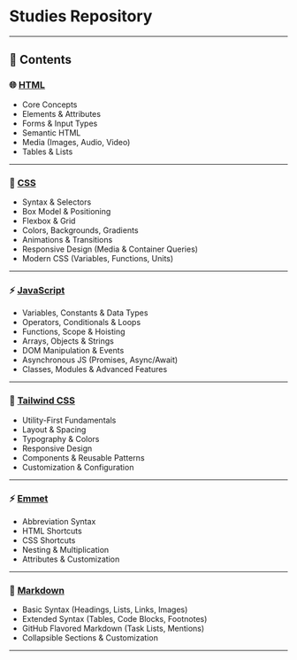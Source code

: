 # Studies Repository

---

## 📂 Contents

### 🌐 [HTML](./html/README.md)
- Core Concepts  
- Elements & Attributes  
- Forms & Input Types  
- Semantic HTML  
- Media (Images, Audio, Video)  
- Tables & Lists  

---

### 🎨 [CSS](./css/README.md)
- Syntax & Selectors  
- Box Model & Positioning  
- Flexbox & Grid  
- Colors, Backgrounds, Gradients  
- Animations & Transitions  
- Responsive Design (Media & Container Queries)  
- Modern CSS (Variables, Functions, Units)  

---

### ⚡ [JavaScript](./javascript/README.md)
- Variables, Constants & Data Types  
- Operators, Conditionals & Loops  
- Functions, Scope & Hoisting  
- Arrays, Objects & Strings  
- DOM Manipulation & Events  
- Asynchronous JS (Promises, Async/Await)  
- Classes, Modules & Advanced Features  

---

### 🎯 [Tailwind CSS](./tailwind/README.md)
- Utility-First Fundamentals  
- Layout & Spacing  
- Typography & Colors  
- Responsive Design  
- Components & Reusable Patterns  
- Customization & Configuration  

---

### ⚡ [Emmet](./emmet/README.md)
- Abbreviation Syntax  
- HTML Shortcuts  
- CSS Shortcuts  
- Nesting & Multiplication  
- Attributes & Customization  

---

### 📝 [Markdown](./markdown/README.md)
- Basic Syntax (Headings, Lists, Links, Images)  
- Extended Syntax (Tables, Code Blocks, Footnotes)  
- GitHub Flavored Markdown (Task Lists, Mentions)  
- Collapsible Sections & Customization  

---